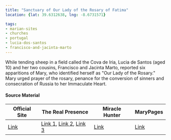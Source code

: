 ```yaml
---
title: "Sanctuary of Our Lady of the Rosary of Fatima"
location: {lat: 39.6312638, lng: -8.6731571}

tags:
- marian-sites
- churches
- portugal
- lucia-dos-santos
- francisco-and-jacinta-marto
---
```


While tending sheep in a field called the Cova de Iria, Lucia de Santos (aged 10) and her two cousins, Francisco and Jacinta Marto, reported six apparitions of Mary, who identified herself as "Our Lady of the Rosary."  Mary urged prayer of the rosary, penance for the conversion of sinners and consecration of Russia to her Immaculate Heart.

#### Source Material

| Official Site | The Real Presence | Miracle Hunter | MaryPages |
| --- | --- | --- | --- |
| [Link](https://www.fatima.pt/) | [Link 1](http://www.therealpresence.org/eucharst/misc/BVM/154_FATIMA_96x96_1.pdf), [Link 2](http://www.therealpresence.org/eucharst/misc/BVM/154_FATIMA_140x96_2.pdf), [Link 3](http://www.therealpresence.org/eucharst/misc/BVM/154_FATIMA_96x96_3.pdf) | [Link](https://www.miraclehunter.com/marian_apparitions/approved_apparitions/fatima/index.html) | [Link](https://www.marypages.com/fatima-(portugal)-1917.html) |



